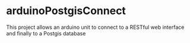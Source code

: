 arduinoPostgisConnect
=====================

This project allows an arduino unit to connect to a RESTful web interface and finally to a Postgis database
